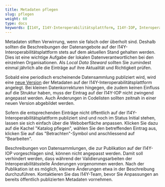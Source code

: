 ```yaml
---
title: Metadaten pflegen
slug: pflegen
weight: 60
type: docs
keywords: [I14Y, I14Y-Interoperabilitätsplattform, I14Y-IOP, Interoperabilität, Datenpflege, Daten pflegen, Local Data Steward, Schweiz]
---
```


Metadaten stiften Verwirrung, wenn sie falsch oder überholt sind. Deshalb sollten die Beschreibungen der Datenangebote auf der I14Y-Interoperabilitätsplattform stets auf dem aktuellen Stand gehalten werden. Dies ist eine wichtige Aufgabe der lokalen Datenverantwortlichen bei den einzelnen Organisationen. Als _Local Data Steward_ sollten Sie zumindest einmal jährlich alle die Einträge auf ihre Aktualität und Richtigkeit prüfen.

Sobald eine periodisch erscheinende Datensammlung publiziert wird, wird eine [neue Version](/handbook/de/publikation/katalog/6_datenpflege/versionierung) der Metadaten auf der I14Y-Interoperabilitätsplattform angelegt. Bei kleinen Datenkorrekturen hingegen, die zudem keinen Einfluss auf die Struktur haben, muss der Eintrag auf der I14Y-IOP nicht zwingend angepasst werden. Auch Änderungen in Codelisten sollten zeitnah in einer neuen Version abgebildet werden. 

Sofern die entsprechenden Einträge nicht öffentlich auf der I14Y-Interoperabilitätsplattform publiziert sind und noch im Status Initial stehen, lassen sie sich einfach über die Weboberfläche anpassen. Klicken Sie dazu auf die Kachel "Katalog pflegen", wählen Sie den betreffenden Eintrag aus, klicken Sie auf das "Betrachten"-Symbol und anschliessend auf "Bearbeiten". 

Beschreibungen von Datensammlungen, die zur Publikation auf der I14Y-IOP vorgeschlagen sind, können nicht angepasst werden. Damit soll verhindert werden, dass  während der Validierungsarbeiten der Interoperabilitätsstelle Änderungen vorgenommen werden. Nach der Publikation ist es möglich, kleinere Änderungen etwa in der Beschreibung durchzuführen. Kontaktieren Sie das I14Y-Team, bevor Sie Anpassungen an bereits öffentlich publizierten Metadaten vornehmen.